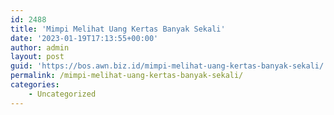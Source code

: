 ```yaml
---
id: 2488
title: 'Mimpi Melihat Uang Kertas Banyak Sekali'
date: '2023-01-19T17:13:55+00:00'
author: admin
layout: post
guid: 'https://bos.awn.biz.id/mimpi-melihat-uang-kertas-banyak-sekali/'
permalink: /mimpi-melihat-uang-kertas-banyak-sekali/
categories:
    - Uncategorized
---
```


